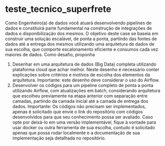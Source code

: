 # teste_tecnico_superfrete

Como Engenheiro(a) de dados você atuará desenvolvendo pipelines de dados e constituirá
parte fundamental na construção de integrações de dados e disponibilização dos mesmos.
O objetivo deste case se baseia em construir uma solução escalável, de ponta a ponta,
partindo das fontes de dados até a entrega dos mesmos utilizando uma arquitetura de dados
de sua escolha, que comporte escalonamento eficiente e consumos cada vez maiores de
dados. Como desafio, proponha
1. Desenhar em uma arquitetura de dados (Big Data) completa utilizando plataforma cloud
que achar melhor. Neste desenho é necessário conter explicações sobre critérios e
motivos de escolha dos elementos da arquitetura.
Importante: este desenho deve considerar o uso do Airflow.
2. Desenvolver os códigos para um pipeline completo de ponta a ponta utilizando Airflow,
com atualizações em batch, considerando arquitetura que escolheu previamente na etapa
anterior com separação entre camadas, partindo da camada inicial até a camada de
entrega dos dados.
Importante: Os códigos não precisam ser implementados, apenas é solicitado que envie o
link do repositório com códigos desenvolvidos para que seu conhecimento possa ser
avaliado. Caso opte por deixá-lo em uma versão implementável, fique à vontade para
usar docker ou outra ferramenta de sua escolha, contudo é solicitado apenas que possa
rodar localmente e a documentação de sua implementação seja detalhada no repositório.
